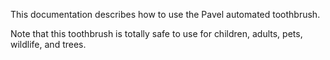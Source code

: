 This documentation describes how to use the Pavel automated
toothbrush.

Note that this toothbrush is totally safe to use for children, 
adults, pets, wildlife, and trees. 
